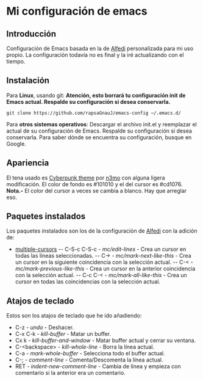 # Mi configuración de emacs
## Introducción

Configuración de Emacs basada en la de [Alfedi] personalizada para mi uso propio.
La configuración todavía no es final y la iré actualizando con el tiempo.

## Instalación

Para **Linux**, usando git:
**Atención, esto borrará tu configuración init de Emacs actual. Respalde su configuración si desea conservarla.**
~~~
git clone https://github.com/rapsaGnauJ/emacs-config ~/.emacs.d/
~~~

Para **otros sistemas operativos**:
Descargar el archivo init.el y reemplazar el actual de su configuración de Emacs. Respalde su configuración si desea conservarla. Para saber dónde se encuentra su configuración, busque en Google.

## Apariencia

El tena usado es [Cyberpunk theme] por [n3mo] con alguna ligera modificación.
El color de fondo es #101010 y el del cursor es #cd1076.
**Nota.-** El color del cursor a veces se cambia a blanco. Hay que arreglar eso.


## Paquetes instalados

Los paquetes instalados son los de la configuración de [Alfedi] con la adición de:

- [multiple-cursors]
-- C-S-c C-S-c - *mc/edit-lines* - Crea un cursor en todas las líneas seleccionadas.
-- C-> - *mc/mark-next-like-this* - Crea un cursor en la siguiente coincidencia con la selección actual.
-- C-< - *mc/mark-previous-like-this* - Crea un cursor en la anterior coincidencia con la selección actual.
-- C-c C-< - *mc/mark-all-like-this* - Crea un cursor en todas las coincidencias con la selección actual.

## Atajos de teclado

Estos son los atajos de teclado que he ido añadiendo:

- C-z - *undo* - Deshacer.
- C-x C-k - *kill-buffer* - Matar un buffer.
- Cx k - *kill-buffer-and-window* - Matar buffer actual y cerrar su ventana.
- C-\<backspace\> - *kill-whole-line* - Borra la línea actual.
- C-a - *mark-whole-buffer* - Selecciona todo el buffer actual.
- C-; - *comment-line* - Comenta/Descomenta la línea actual.
- RET - *indent-new-comment-line* - Cambia de línea y empieza con comentario si la anterior era un comentario.


[Alfedi]: https://github.com/Alfedi
[Cyberpunk theme]: https://github.com/n3mo/cyberpunk-theme.el
[n3mo]: https://github.com/n3mo/
[multiple-cursors]: https://github.com/magnars/multiple-cursors.el
